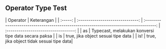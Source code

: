 ## Operator Type Test

| Operator | Keterangan |
| :-----: | :------------------------------: | :-----------------------------------------------------------------------------------: | :----------------------------------:         |
|   as   | Typecast, melakukan konversi tipe data secara paksa  |
|   is   | true, jika object sesuai tipe data |
|   is!  | true, jika object tidak sesuai tipe data|